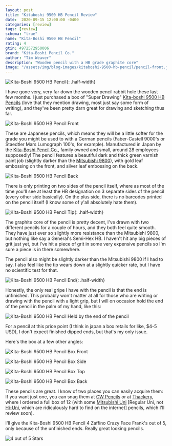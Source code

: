 ```yaml
---
layout: post
title: "Kitaboshi 9500 HB Pencil Review"
date:  2020-09-15 12:00:00 -0400
categories: [review]
tags: [review]
schema: "true"
name: "Kita-Boshi 9500 HB Pencil"
rating: 4
gtin: 4972572950006
brand: "Kita-Boshi Pencil Co."
author: "Tim Weaver"
description: "Wooden pencil with a HB grade graphite core"
image: "/assets/img/blog-images/kitaboshi-9500-hb-pencil/pencil-front.jpg"
---
```


![Kita-Boshi 9500 HB Pencil ](/assets/img/blog-images/kitaboshi-9500-hb-pencil/sketch-with-kitaboshi-9500.jpg){: .half-width}

I have gone very, very far down the wooden pencil rabbit hole these last few months. I just purchased a box of "Super Drawing" [Kita-boshi 9500 HB Pencils](http://www.kitaboshi.co.jp/home/#post-64) (love that they mention drawing, most just say some form of writing), and they've been pretty darn great for drawing and sketching thus far.

<!--more-->

![Kita-Boshi 9500 HB Pencil Front](/assets/img/blog-images/kitaboshi-9500-hb-pencil/pencil-front.jpg)

These are Japanese pencils, which means they will be a little softer for the grade you might be used to with a German pencils (Faber-Castell 9000's or Staedtler Mars Lumograph 100's, for example). Manufactured in Japan by the [Kita-Boshi Pencil Co.](http://www.kitaboshi.co.jp/company/), family owned and small, around 28 employees supposedly! The pencil features a beautiful dark and thick green varnish paint job (slightly darker than the [Mitsubishi 9800](https://www.mpuni.co.jp/products/pencils/black/office/general/9800.html)), with gold leaf embossing on the front, and silver leaf embossing on the back.  

![Kita-Boshi 9500 HB Pencil Back](/assets/img/blog-images/kitaboshi-9500-hb-pencil/pencil-back.jpg)

There is only printing on two sides of the pencil itself, where as most of the time you'll see at least the HB designation on 3 separate sides of the pencil (every other side basically). On the plus side, there is no barcodes printed on the pencil itself (I know some of y'all absolutely hate them).

![Kita-Boshi 9500 HB Pencil Tip](/assets/img/blog-images/kitaboshi-9500-hb-pencil/pencil-tip.jpg){: .half-width}

The graphite core of the pencil is pretty decent, I've drawn with two different pencils for a couple of hours, and they both feel quite smooth.  They have just ever so slightly more resistance than the Mitsubishi 9800, but nothing like say a General's Semi-Hex HB.  I haven't hit any big pieces of grit just yet, but I've hit a piece of grit in some very expensive pencils so I'm sure a piece is in there somewhere.

The pencil also might be slightly darker than the Mitsubishi 9800 if I had to say.  I also feel like the tip wears down at a slightly quicker rate, but I have no scientific test for that.

![Kita-Boshi 9500 HB Pencil End](/assets/img/blog-images/kitaboshi-9500-hb-pencil/pencil-end.jpg){: .half-width}

Honestly, the only real gripe I have with the pencil is that the end is unfinished.  This probably won't matter at all for those who are writing or drawing with the pencil with a light grip, but I will on occasion hold the end of the pencil in the palm of my hand, like this:

![Kita-Boshi 9500 HB Pencil Held by the end of the pencil](/assets/img/blog-images/kitaboshi-9500-hb-pencil/pencil-grip.jpg)

For a pencil at this price point (I think in japan a box retails for like, $4-5 USD), I don't expect finished dipped ends, but that's my only issue.  

Here's the box at a few other angles:

![Kita-Boshi 9500 HB Pencil Box Front](/assets/img/blog-images/kitaboshi-9500-hb-pencil/box-front.jpg)

![Kita-Boshi 9500 HB Pencil Box Side](/assets/img/blog-images/kitaboshi-9500-hb-pencil/box-side.jpg)

![Kita-Boshi 9500 HB Pencil Box Top](/assets/img/blog-images/kitaboshi-9500-hb-pencil/box-top.jpg)

![Kita-Boshi 9500 HB Pencil Box Back](/assets/img/blog-images/kitaboshi-9500-hb-pencil/box-back.jpg)

These pencils are great.  I know of two places you can easily acquire them:  If you want just one, you can snag them at [CW Pencils](https://cwpencils.com/collections/kitaboshi/products/super-drawing-9500-pencil-hb) or at [Thackery](https://www.thethackery.com/default/kitaboshi-9500-drawing-and-retouching-pencil-hb-made-in-japan-pack-of-12.html), where I ordered a full box of 12 (with some [Mitsubishi Uni](https://www.mpuni.co.jp/products/pencils/black/uni_series/uni.html) [Regular Uni, not [Hi-Uni](https://www.mpuni.co.jp/products/pencils/black/uni_series/hi_uni.html), which are ridiculously hard to find on the internet] pencils, which I'll review soon).

I'll give the Kita-Boshi 9500 HB Pencil 4 Zaffino Crazy Face Frank's out of 5, only because of the unfinished ends.  Really great looking pencils.

![4 out of 5 Stars](/assets/img/blog-images/zaffino-scale-4-star.jpg)
